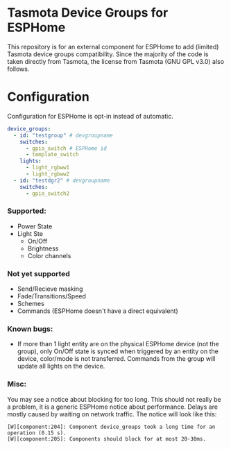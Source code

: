 # Tasmota Device Groups for ESPHome
This repository is for an external component for ESPHome to add (limited) Tasmota device groups compatibility.  Since the majority of the code is taken directly from Tasmota, the license from Tasmota (GNU GPL v3.0) also follows.

# Configuration
Configuration for ESPHome is opt-in instead of automatic.

```yaml
device_groups:
  - id: "testgroup" # devgroupname
    switches:
      - gpio_switch # ESPHome id
      - template_switch
    lights:
      - light_rgbww1
      - light_rgbww2
  - id: "testdgr2" # devgroupname
    switches:
      - gpio_switch2
```

### Supported:
* Power State
* Light Ste
  * On/Off
  * Brightness
  * Color channels

### Not yet supported
* Send/Recieve masking
* Fade/Transitions/Speed
* Schemes
* Commands (ESPHome doesn't have a direct equivalent)

### Known bugs:
* If more than 1 light entity are on the physical ESPHome device (not the group), only On/Off state is synced when triggered by an entity on the device, color/mode is not transferred.  Commands from the group will update all lights on the device.

### Misc:
You may see a notice about blocking for too long.  This should not really be a problem, it is a generic ESPHome notice about performance.  Delays are mostly caused by waiting on network traffic.  The notice will look like this:
```
[W][component:204]: Component device_groups took a long time for an operation (0.15 s).
[W][component:205]: Components should block for at most 20-30ms.
```
